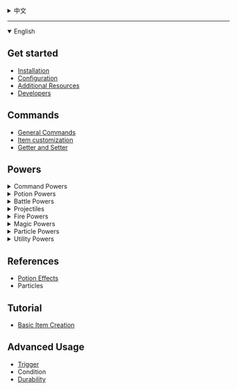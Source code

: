 <details><summary>中文</summary>

## 入门

* [入门教程](./入门教程)

## 命令

* 通用命令
* 物品命令
* 属性设置

## 技能

[技能列表](./技能列表)

## 参考

* [药水效果](./药水效果列表)
* 粒子效果

## 教程

* [Basic Item Creation](Tutorials)
* [入门教程](入门教程)

## 机制详解

* [触发](./机制详解：触发)
* 条件
* [耐久](./机制详解：耐久)

</details>

***

<details open><summary>English</summary>

## Get started

* [Installation](./Get-Started:-Installation)
* [Configuration](./Get-Started:-Configuration)
* [Additional Resources](./Get-Started:-Additional-Resources)
* [Developers](./Developers)

## Commands

* [General Commands](./Commands:-General-Commands)
* [Item customization](./Commands:-Item-Customization)
* [Getter and Setter](./Commands:-Getter-and-Setter)

## Powers

<details><summary>Command Powers</summary>

  * [aoecommand](./Power:-AOECommand)
  * [command](./Power:-Command)
  * [commandhit](./Power:-CommandHit)
  * [deathcommand](./Power:-DeathCommand)
  * [delayedcommand](./Power:-DelayedCommand)

</details>
<details><summary>Potion Powers</summary>

  * [aoe](./Power:-AOE)
  * [potionhit](./Power:-PotionHit)
  * [potionself](./Power:-PotionSelf)
  * [potiontick](./Power:-PotionTick)

</details>
<details><summary>Battle Powers</summary>

  * [attract](./Power:-Attract)
  * [deflect](./Power:-Deflect)
  * [forcefield](./Power:-ForceField)
  * [realdamage](./Power:-RealDamage)

</details>
<details><summary>Projectiles</summary>

  * [projectile](./Power:-Projectile)
  * [fireball](./Power:-Fireball)
  * [ice](./Power:-Ice)
  * [arrow](./Power:-Arrow)
  * [shulkerbullet](./Power:-Shulkerbullet)
  * [throw](./Power:-Throw)
  * [throwable](./Power:-Throwable)
  * [rainbow](./Power:-Rainbow)
  * [tntcanon](./Power:-TNTCanon)
  * [tippedarrow](./Power:-TippedArrow)
  * [torch](./Power:-Torch)

</details>
<details><summary>Fire Powers</summary>

  * [fire](./Power:-Fire)
  * [flame](./Power:-Flame)

</details>
<details><summary>Magic Powers</summary>

  * [Lifesteal](./Power:-Lifesteal)
  * [Lightning](./Power:-Lightning)
  * [rumble](./Power:-Rumble)

</details>
<details><summary>Particle Powers</summary>

  * [particle](./Power:-Particle)
  * [particletick](./Power:-ParticleTick)

</details>
<details><summary>Utility Powers</summary>

  * [consume](./Power:-Consume)
  * [consumehit](./Power:-ConsumeHit)
  * [food](./Power:-Food)
  * [color](./Power:-Color)
  * [pumpkin](./Power:-Pumpkin)
  * [rescue](./Power:-Rescue)
  * [skyhook](./Power:-Skyhook)
  * [teleport](./Power:-Teleport)

</details>

## References

* [Potion Effects](./References:-Potion-Effects)
* Particles

## Tutorial

* [Basic Item Creation](Tutorials)

## Advanced Usage

* [Trigger](./Concept:-Trigger)
* Condition
* [Durability](./Concept:-Durability)

</details>